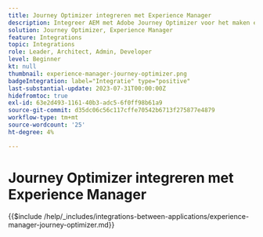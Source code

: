 ```yaml
---
title: Journey Optimizer integreren met Experience Manager
description: Integreer AEM met Adobe Journey Optimizer voor het maken en beheren van klantritten.
solution: Journey Optimizer, Experience Manager
feature: Integrations
topic: Integrations
role: Leader, Architect, Admin, Developer
level: Beginner
kt: null
thumbnail: experience-manager-journey-optimizer.png
badgeIntegration: label="Integratie" type="positive"
last-substantial-update: 2023-07-31T00:00:00Z
hidefromtoc: true
exl-id: 63e2d493-1161-40b3-adc5-6f0ff98b61a9
source-git-commit: d35dc06c56c117cffe70542b6713f275877e4879
workflow-type: tm+mt
source-wordcount: '25'
ht-degree: 4%

---
```


# Journey Optimizer integreren met Experience Manager

{{$include /help/_includes/integrations-between-applications/experience-manager-journey-optimizer.md}}
